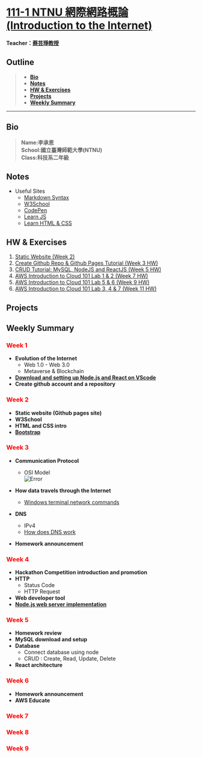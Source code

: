 # [111-1 NTNU 網際網路概論 (Introduction to the Internet)](https://reurl.cc/AO992E)
**Teacher：[蔡芸琤教授](https://github.com/pecu)**
## Outline
>- **[Bio](#bio)**  
>- **[Notes](#notes)**
>- **[HW & Exercises](#hw--exercises)**
>- **[Projects](#projects)**
>- **[Weekly Summary](#weekly-summary)**
---  
## Bio  
>**Name:李承恩**  
>**School:國立臺灣師範大學(NTNU)**  
>**Class:科技系二年級**  

  
## Notes  
  - Useful Sites
    - <a href="https://markdown.tw/" target="_blank" rel="noopener">Markdown Syntax</a>
    - <a href="https://www.w3schools.com/" target="_blank" rel="noopener">W3School</a>
    - <a href="https://codepen.io/" target="_blank" rel="noopener">CodePen</a>
    - <a href="https://learnjavascript.online/" target="_blank" rel="noopener">Learn JS</a>
    - <a href="https://learnhtmlcss.online/" target="_blank" rel="noopener">Learn HTML & CSS</a>
    
## HW & Exercises    
1. [Static Website (Week 2)](https://patty111.github.io/web/Web1/)
2. [Create Github Repo & Github Pages Tutorial (Week 3 HW)](https://youtu.be/hsSgLKbkKLY)
3. [CRUD Tutorial: MySQL, NodeJS and ReactJS (Week 5 HW)](https://youtu.be/rHR-JAiif2s)
3. [AWS Introduction to Cloud 101 Lab 1 & 2 (Week 7 HW)](https://youtu.be/_Gkuvb_tE9I)
4. [AWS Introduction to Cloud 101 Lab 5 & 6 (Week 9 HW)](https://youtu.be/7yPOssXyWT8)
5. [AWS Introduction to Cloud 101 Lab 3, 4 & 7 (Week 11 HW)](https://youtu.be/wEXr51YCpqQ)
## Projects  



## Weekly Summary
### **<span style="color:Red">Week 1</span>**
- **Evolution of the Internet**  
  - Web 1.0 - Web 3.0
  - Metaverse & Blockchain
- **[Download and setting up Node.js and React on VScode](https://reurl.cc/m3Q96G)**  
- **Create github account and a repository**  



### **<span style="color:Red">Week 2</span>**
- **Static website (Github pages site)**  
- **W3School**
- **HTML and CSS intro**
- **[Bootstrap](https://www.youtube.com/watch?v=kl5tJALNSBM&t=443shttps://www.youtube.com/watch?v=ROGGhNpjid4)**


### **<span style="color:Red">Week 3</span>**
- **Communication Protocol**
  - OSI Model  
  ![Error](layers.png "OSI 7 Layer Model")

- **How data travels through the Internet**
  - [Windows terminal network commands](https://www.techrepublic.com/article/ten-windows-10-network-commands-everyone-one-should-know/)
- **DNS**
  - IPv4
  - [How does DNS work](https://reurl.cc/oQ3LWg)
- **Homework announcement**

### **<span style="color:Red">Week 4</span>**
- **Hackathon Competition introduction and promotion**
- **HTTP**
  - Status Code
  - HTTP Request
- **Web developer tool**
- **[Node.js web server implementation](https://bird23074035.medium.com/node-js-起手式-自架一個-web-server-9672f29a6102)**

### **<span style="color:Red">Week 5</span>**  
- **Homework review**
- **MySQL download and setup**
- **Database**
  - Connect database using node
  - CRUD : Create, Read, Update, Delete
- **React architecture**
### **<span style="color:Red">Week 6</span>**  
- **Homework announcement**
- **AWS Educate**
### **<span style="color:Red">Week 7</span>**  

### **<span style="color:Red">Week 8</span>**  

### **<span style="color:Red">Week 9</span>**  



